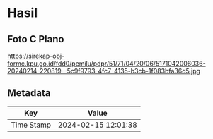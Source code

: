 # Hasil

## Foto C Plano

https://sirekap-obj-formc.kpu.go.id/fdd0/pemilu/pdpr/51/71/04/20/06/5171042006036-20240214-220819--5c9f9793-4fc7-4135-b3cb-1f083bfa36d5.jpg


## Metadata

| Key        | Value               |
| ---------- | ------------------- |
| Time Stamp | 2024-02-15 12:01:38 |



